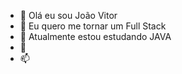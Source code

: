 - 👋  Olá eu sou João Vitor
- 👀  Eu quero me tornar um Full Stack
- 🌱  Atualmente estou estudando JAVA
- 💞️ 
- 📫 
